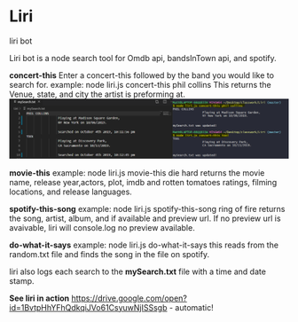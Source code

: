 # Liri
liri bot



Liri bot is a node search tool for Omdb api, bandsInTown api, and spotify. 

**concert-this**
Enter a concert-this followed by the band you would like to search for.
example: node liri.js concert-this phil collins
This returns the Venue, state, and city the artist is preforming at.
![concert-this](https://github.com/MattRoger/Liri/blob/master/liri/concert-this.png?raw=true)

**movie-this**
example: node liri.js movie-this die hard
returns the movie name, release year,actors, plot, imdb and rotten tomatoes ratings, filming locations, and release languages. 

**spotify-this-song**
example: node liri.js spotify-this-song ring of fire
returns the song, artist, album, and if available and preview url. If no preview url is avaivable, liri will console.log no preview available.

**do-what-it-says**
example: node liri.js do-what-it-says
this reads from the random.txt file and finds the song in the file on spotify.

liri also logs each search to the **mySearch.txt** file with a time and date stamp. 

**See liri in action**
https://drive.google.com/open?id=1BvtpHhYFhQdkqiJVo61CsyuwNjISSsgb - automatic!

